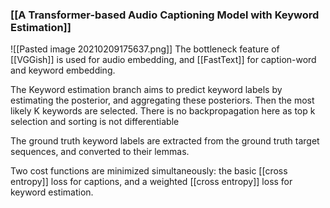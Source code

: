 ### [[A Transformer-based Audio Captioning Model with Keyword Estimation]]

![[Pasted image 20210209175637.png]]
The bottleneck feature of [[VGGish]] is used for audio embedding, and [[FastText]] for caption-word and keyword embedding.

The Keyword estimation branch aims to predict keyword labels by estimating the posterior, and aggregating these posteriors. Then the most likely K keywords are selected. There is no backpropagation here as top k selection and sorting is not differentiable

The ground truth keyword labels are extracted from the ground truth target sequences, and converted to their lemmas. 

Two cost functions are minimized simultaneously: the basic [[cross entropy]] loss for captions, and a weighted [[cross entropy]] loss for keyword estimation. 